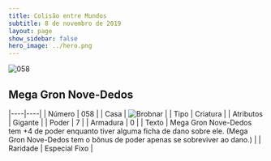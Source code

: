 ```yaml
---
title: Colisão entre Mundos
subtitle: 8 de novembro de 2019
layout: page
show_sidebar: false
hero_image: ../hero.png
---
```


![058](https://cdn.keyforgegame.com/media/card_front/pt/452_058_FFC4JG3GQJCG_pt.png)

## Mega Gron Nove-Dedos

|----|----|
| Número | 058 |
| Casa | ![Brobnar](https://archonarcana.com/images/thumb/e/e0/Brobnar.png/22px-Brobnar.png "Brobnar") |
| Tipo | Criatura |
| Atributos | Gigante |
| Poder | 7 |
| Armadura | 0 |
| Texto | Mega Gron Nove-Dedos tem +4 de poder enquanto tiver alguma ficha de dano sobre ele. (Mega Gron Nove-Dedos tem o bônus de poder apenas se sobreviver ao dano.) |
| Raridade | Especial Fixo |
